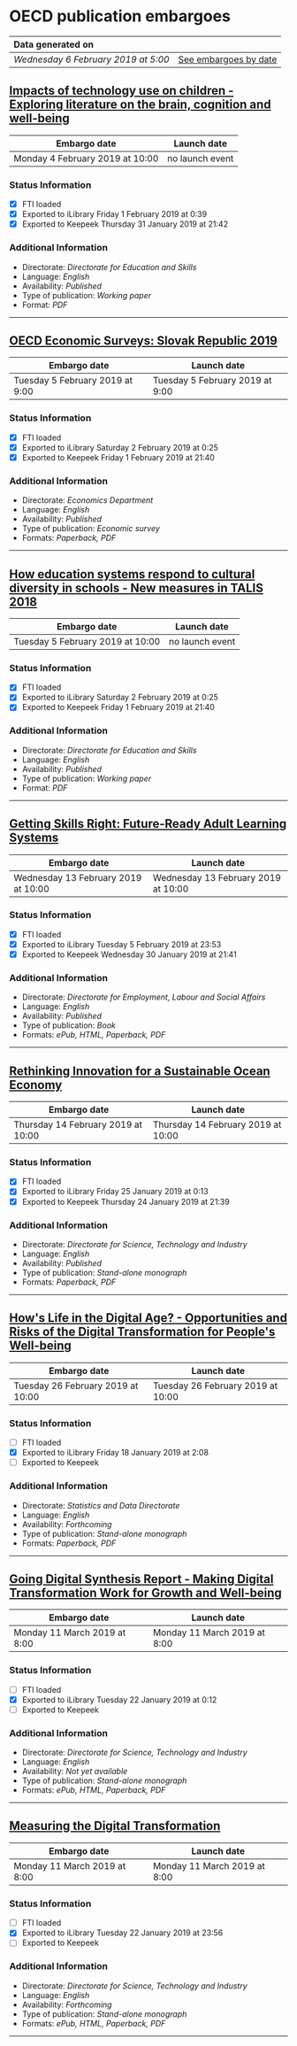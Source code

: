 # OECD publication embargoes

Data generated on | |
|:-----|------:|
| *Wednesday 6 February 2019 at 5:00* | [See embargoes by date](embargoes-by-date.md) |

## [Impacts of technology use on children - Exploring literature on the brain, cognition and well-being](https://doi.org/10.1787/8296464e-en)

Embargo date | Launch date
-------------|:------------:
Monday 4 February 2019 at 10:00 | no launch event

### Status Information

- [x] FTI loaded 
- [x] Exported to iLibrary Friday 1 February 2019 at 0:39
- [x] Exported to Keepeek Thursday 31 January 2019 at 21:42

### Additional Information

* Directorate: *Directorate for Education and Skills*
* Language: *English*
* Availability: *Published*
* Type of publication: *Working paper*
* Format: *PDF*

------

## [OECD Economic Surveys: Slovak Republic 2019](https://doi.org/10.1787/eco_surveys-svk-2019-en)

Embargo date | Launch date
-------------|------------
Tuesday 5 February 2019 at 9:00 | Tuesday 5 February 2019 at 9:00

### Status Information

- [x] FTI loaded 
- [x] Exported to iLibrary Saturday 2 February 2019 at 0:25
- [x] Exported to Keepeek Friday 1 February 2019 at 21:40

### Additional Information

* Directorate: *Economics Department*
* Language: *English*
* Availability: *Published*
* Type of publication: *Economic survey*
* Formats: *Paperback, PDF*

------

## [How education systems respond to cultural diversity in schools - New measures in TALIS 2018](https://doi.org/10.1787/1baa285c-en)

Embargo date | Launch date
-------------|:------------:
Tuesday 5 February 2019 at 10:00 | no launch event

### Status Information

- [x] FTI loaded 
- [x] Exported to iLibrary Saturday 2 February 2019 at 0:25
- [x] Exported to Keepeek Friday 1 February 2019 at 21:40

### Additional Information

* Directorate: *Directorate for Education and Skills*
* Language: *English*
* Availability: *Published*
* Type of publication: *Working paper*
* Format: *PDF*

------

## [Getting Skills Right: Future-Ready Adult Learning Systems](https://doi.org/10.1787/9789264311756-en)

Embargo date | Launch date
-------------|------------
Wednesday 13 February 2019 at 10:00 | Wednesday 13 February 2019 at 10:00

### Status Information

- [x] FTI loaded 
- [x] Exported to iLibrary Tuesday 5 February 2019 at 23:53
- [x] Exported to Keepeek Wednesday 30 January 2019 at 21:41

### Additional Information

* Directorate: *Directorate for Employment, Labour and Social Affairs*
* Language: *English*
* Availability: *Published*
* Type of publication: *Book*
* Formats: *ePub, HTML, Paperback, PDF*

------

## [Rethinking Innovation for a Sustainable Ocean Economy](https://doi.org/10.1787/9789264311053-en)

Embargo date | Launch date
-------------|------------
Thursday 14 February 2019 at 10:00 | Thursday 14 February 2019 at 10:00

### Status Information

- [x] FTI loaded 
- [x] Exported to iLibrary Friday 25 January 2019 at 0:13
- [x] Exported to Keepeek Thursday 24 January 2019 at 21:39

### Additional Information

* Directorate: *Directorate for Science, Technology and Industry*
* Language: *English*
* Availability: *Published*
* Type of publication: *Stand-alone monograph*
* Formats: *Paperback, PDF*

------

## [How's Life in the Digital Age? - Opportunities and Risks of the Digital Transformation for People's Well-being](https://doi.org/10.1787/9789264311800-en)

Embargo date | Launch date
-------------|------------
Tuesday 26 February 2019 at 10:00 | Tuesday 26 February 2019 at 10:00

### Status Information

- [ ] FTI loaded
- [x] Exported to iLibrary Friday 18 January 2019 at 2:08
- [ ] Exported to Keepeek

### Additional Information

* Directorate: *Statistics and Data Directorate*
* Language: *English*
* Availability: *Forthcoming*
* Type of publication: *Stand-alone monograph*
* Formats: *Paperback, PDF*

------

## [Going Digital Synthesis Report - Making Digital Transformation Work for Growth and Well-being](https://doi.org/10.1787/9789264312012-en)

Embargo date | Launch date
-------------|------------
Monday 11 March 2019 at 8:00 | Monday 11 March 2019 at 8:00

### Status Information

- [ ] FTI loaded
- [x] Exported to iLibrary Tuesday 22 January 2019 at 0:12
- [ ] Exported to Keepeek

### Additional Information

* Directorate: *Directorate for Science, Technology and Industry*
* Language: *English*
* Availability: *Not yet available*
* Type of publication: *Stand-alone monograph*
* Formats: *ePub, HTML, Paperback, PDF*

------

## [Measuring the Digital Transformation](https://doi.org/10.1787/9789264311992-en)

Embargo date | Launch date
-------------|------------
Monday 11 March 2019 at 8:00 | Monday 11 March 2019 at 8:00

### Status Information

- [ ] FTI loaded
- [x] Exported to iLibrary Tuesday 22 January 2019 at 23:56
- [ ] Exported to Keepeek

### Additional Information

* Directorate: *Directorate for Science, Technology and Industry*
* Language: *English*
* Availability: *Forthcoming*
* Type of publication: *Stand-alone monograph*
* Formats: *ePub, HTML, Paperback, PDF*

------